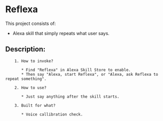 # Reflexa

This project consists of:
* Alexa skill that simply repeats what user says.

## Description:

```
    1. How to invoke?

	   * Find "Reflexa" in Alexa Skill Store to enable.
	   * Then say "Alexa, start Reflexa", or "Alexa, ask Reflexa to repeat something".
```

```
    2. How to use?

	   * Just say anything after the skill starts.
```

```
    3. Built for what?

	   * Voice callibration check.
```